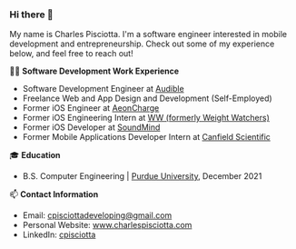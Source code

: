 ### Hi there 👋

My name is Charles Pisciotta. I'm a software engineer interested in mobile development and entrepreneurship. Check out some of my experience below, and feel free to reach out!

👨‍💻 **Software Development Work Experience**
- Software Development Engineer at <a href="https://www.audible.com" target="_blank">Audible</a>
- Freelance Web and App Design and Development (Self-Employed)
- Former iOS Engineer at <a href="https://www.aeoncharge.com/" target="_blank">AeonCharge</a>
- Former iOS Engineering Intern at <a href="https://www.weightwatchers.com/us/" target="_blank">WW (formerly Weight Watchers)</a>
- Former iOS Developer at <a href="https://www.soundmind.app/" target="_blank">SoundMind</a>
- Former Mobile Applications Developer Intern at <a href="https://www.canfieldsci.com/" target="_blank">Canfield Scientific</a>

🎓 **Education**
- B.S. Computer Engineering | <a href="https://www.purdue.edu/" target="_blank">Purdue University</a>, December 2021

📫 **Contact Information**
- Email: cpisciottadeveloping@gmail.com
- Personal Website: <a href="https://www.charlespisciotta.com/" target="_blank">www.charlespisciotta.com</a>
- LinkedIn: <a href="https://www.linkedin.com/in/charlespisciotta/" target="_blank">cpisciotta</a>
